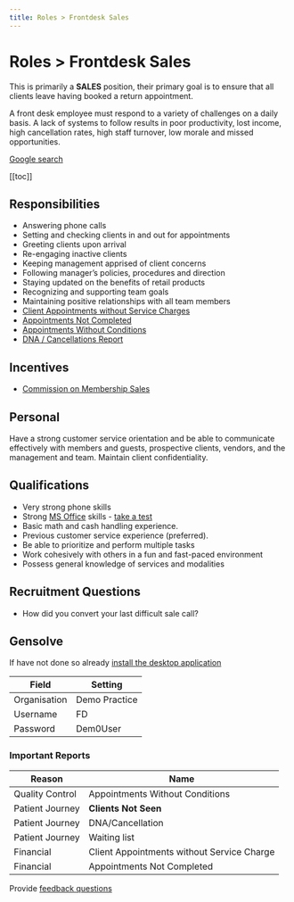 ```yaml
---
title: Roles > Frontdesk Sales
---
```


# Roles > Frontdesk Sales

This is primarily a **SALES** position, their primary goal is to ensure that all clients leave having booked a return appointment.

A front desk employee must respond to a variety of challenges on a daily basis. A lack of systems to follow results in poor productivity, lost income, high cancellation rates, high staff turnover, low morale and missed opportunities.

[Google search](https://www.google.com/search?q=front+office+jobs+%22gensolve%22&sa=X&ved=2ahUKEwjOn7q8xtrnAhXtx6YKHeoUB8QQ5t4CMA16BAgBEAk&biw=1500&bih=868&dpr=2)

[[toc]]

## Responsibilities

- Answering phone calls
- Setting and checking clients in and out for appointments
- Greeting clients upon arrival
- Re-engaging inactive clients
- Keeping management apprised of client concerns
- Following manager’s policies, procedures and direction
- Staying updated on the benefits of retail products
- Recognizing and supporting team goals
- Maintaining positive relationships with all team members
- [Client Appointments without Service Charges](../../)
- [Appointments Not Completed]()
- [Appointments Without Conditions]()
- [DNA / Cancellations Report]()

## Incentives

- [Commission on Membership Sales](/features/workflows/staff-management/commissions/)

## Personal

Have a strong customer service orientation and be able to communicate effectively with members and guests, prospective clients, vendors, and the management and team.
Maintain client confidentiality.

## Qualifications

- Very strong phone skills
- Strong [MS Office](https://www.wiseowl.co.uk/ms-office/skill/) skills - [take a test](https://www.wiseowl.co.uk/ms-office/skill/)
- Basic math and cash handling experience.
- Previous customer service experience (preferred).
- Be able to prioritize and perform multiple tasks
- Work cohesively with others in a fun and fast-paced environment
- Possess general knowledge of services and modalities

## Recruitment Questions

- How did you convert your last difficult sale call?

## Gensolve

If have not done so already [install the desktop application](/journey/demo.md)

| Field        | Setting       |
| ------------ | ------------- |
| Organisation | Demo Practice |
| Username     | FD            |
| Password     | Dem0User      |

### Important Reports

| Reason          | Name                                       |
| --------------- | ------------------------------------------ |
| Quality Control | Appointments Without Conditions            |
| Patient Journey | **Clients Not Seen**                       |
| Patient Journey | DNA/Cancellation                           |
| Patient Journey | Waiting list                               |
| Financial       | Client Appointments without Service Charge |
| Financial       | Appointments Not Completed                 |

Provide [feedback questions](/support/feedback-questions.md)
